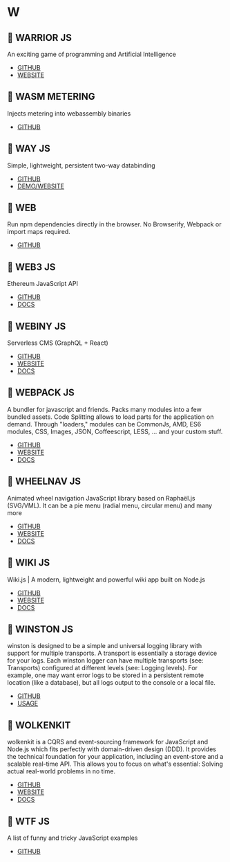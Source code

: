 # W

## :rocket: WARRIOR JS

An exciting game of programming and Artificial Intelligence

* [GITHUB](https://github.com/olistic/warriorjs)
* [WEBSITE](https://warriorjs.com/)

## :rocket: WASM METERING

Injects metering into webassembly binaries

* [GITHUB](https://github.com/ewasm/wasm-metering)

## :rocket: WAY JS

Simple, lightweight, persistent two-way databinding

* [GITHUB](https://github.com/gwendall/way.js)
* [DEMO/WEBSITE](http://gwendall.github.io/way/)

## :rocket: WEB

Run npm dependencies directly in the browser. No Browserify, Webpack or import maps required.

* [GITHUB](https://github.com/pikapkg/web)

## :rocket: WEB3 JS

Ethereum JavaScript API

* [GITHUB](https://github.com/ethereum/web3.js)
* [DOCS](https://web3js.readthedocs.io/en/1.0/)

## :rocket: WEBINY JS

Serverless CMS (GraphQL + React)

* [GITHUB](https://github.com/Webiny/webiny-js)
* [WEBSITE](https://www.webiny.com/)
* [DOCS](https://docs.webiny.com/docs/get-started)

## :rocket: WEBPACK JS

A bundler for javascript and friends. Packs many modules into a few bundled assets. Code Splitting allows to load parts for the application on demand. Through "loaders," modules can be CommonJs, AMD, ES6 modules, CSS, Images, JSON, Coffeescript, LESS, ... and your custom stuff.

* [GITHUB](https://github.com/webpack/webpack)
* [WEBSITE](https://webpack.js.org/)
* [DOCS](https://webpack.js.org/concepts/)

## :rocket: WHEELNAV JS

Animated wheel navigation JavaScript library based on Raphaël.js (SVG/VML). It can be a pie menu (radial menu, circular menu) and many more

* [GITHUB](https://github.com/softwaretailoring/wheelnav)
* [WEBSITE](https://wheelnavjs.softwaretailoring.net/)
* [DOCS](https://wheelnavjs.softwaretailoring.net/documentation.html)

## :rocket: WIKI JS

Wiki.js | A modern, lightweight and powerful wiki app built on Node.js

* [GITHUB](https://github.com/Requarks/wiki)
* [WEBSITE](https://wiki.js.org/)
* [DOCS](https://docs.requarks.io/wiki)

## :rocket: WINSTON JS

winston is designed to be a simple and universal logging library with support for multiple transports. A transport is essentially a storage device for your logs. Each winston logger can have multiple transports (see: Transports) configured at different levels (see: Logging levels). For example, one may want error logs to be stored in a persistent remote location (like a database), but all logs output to the console or a local file.

* [GITHUB](https://github.com/winstonjs/winston)
* [USAGE](https://github.com/winstonjs/winston#usage)

## :rocket: WOLKENKIT

wolkenkit is a CQRS and event-sourcing framework for JavaScript and Node.js which fits perfectly with domain-driven design (DDD). It provides the technical foundation for your application, including an event-store and a scalable real-time API. This allows you to focus on what's essential: Solving actual real-world problems in no time.

* [GITHUB](https://github.com/thenativeweb/wolkenkit)
* [WEBSITE](https://www.wolkenkit.io/)
* [DOCS](https://docs.wolkenkit.io/3.1.0/)

## :rocket: WTF JS

A list of funny and tricky JavaScript examples

* [GITHUB](https://github.com/denysdovhan/wtfjs)